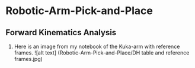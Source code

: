 # Robotic-Arm-Pick-and-Place
## Forward Kinematics Analysis

1. Here is an image from my notebook of the Kuka-arm with reference frames.
![alt text] (Robotic-Arm-Pick-and-Place/DH table and reference frames.jpg)
